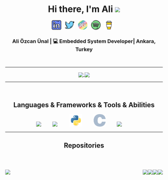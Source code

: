 <div align="center">
    <h1>Hi there, I'm Ali <img src="https://media.giphy.com/media/hvRJCLFzcasrR4ia7z/giphy.gif" width="25px"> </h1>

</div>

<p align='center'>
    <a href="https://linkedin.com/in/aliozcanunal"><img height="30"
            src="https://raw.githubusercontent.com/8bithemant/8bithemant/master/linkedin.png?raw=true"></a>&nbsp;&nbsp;
    <a href="https://twitter.com/aozcanunal"><img height="30"
            src="https://raw.githubusercontent.com/8bithemant/8bithemant/master/twitter.png?raw=true"></a>&nbsp;&nbsp;
    <a href="#"><img height="30"
            src="https://raw.githubusercontent.com/8bithemant/8bithemant/master/devto.png?raw=true"></a>&nbsp;&nbsp;
    <a href="#"><img height="30"
            src="https://raw.githubusercontent.com/8bithemant/8bithemant/master/spotify.png?raw=true"></a>&nbsp;&nbsp;
    <a href="#t"><img height="30"
            src="https://raw.githubusercontent.com/8bithemant/8bithemant/master/coffee.jpg?raw=true"></a>&nbsp;&nbsp;
</p>


<div align="center">
    <h3>Ali Özcan Ünal | 💻 Embedded System Developer| Ankara, Turkey
        
</div>
<br />

<hr>

<p width="100%" align="center">
    <a align="left" href="https://github.com/anuraghazra/github-readme-stats" title="Go to Source">
        <img height=175 align="center"
            src="https://github-readme-stats.vercel.app/api?username=aliozcanunal&show_icons=true&theme=gotham">
    </a>
    <a align="right" href="https://github.com/anuraghazra/github-readme-stats">
        <img height=175 align="center"
            src="https://github-readme-stats.vercel.app/api/top-langs/?username=aliozcanunal&hide=c%23,powershell,java&title_color=2aa889&text_color=99d1ce&icon_color=2bbc8a&bg_color=0c1014&langs_count=8&layout=compact" />
    </a>
</p>

<hr>


<br />

<h2 align="center">Languages & Frameworks & Tools & Abilities</h2>

<p align="center">
    <img src="https://kicad.org/img/kicad_logo_small.png"
        width="60px">&nbsp;&nbsp;&nbsp;&nbsp;&nbsp;&nbsp;&nbsp;&nbsp;
    <img src="https://git-scm.com/images/logos/1color-darkbg@2x.png"
        width="60px">&nbsp;&nbsp;&nbsp;&nbsp;&nbsp;&nbsp;&nbsp;&nbsp;&nbsp;
    <img src="https://raw.githubusercontent.com/devicons/devicon/master/icons/python/python-original.svg"
        width="40px">&nbsp;&nbsp;&nbsp;&nbsp;&nbsp;&nbsp;&nbsp;&nbsp;
    <img src="https://raw.githubusercontent.com/devicons/devicon/master/icons/c/c-original.svg"
        width="40px">&nbsp;&nbsp;&nbsp;&nbsp;&nbsp;&nbsp;&nbsp;&nbsp;
    <img src="https://cdn.icon-icons.com/icons2/2107/PNG/512/file_type_vscode_icon_130084.png"
        width="40px">&nbsp;&nbsp;&nbsp;&nbsp;&nbsp;&nbsp;&nbsp;&nbsp;
</p>
<hr>

<h2 align="center">Repositories</h2>

<br><br>
<div>
    <p width="100%" align="center">
        <a align="left" href="https://github.com/aliozcanunal/8-Channel-Wireless-EEG" title="8-Channel-Wireless-EEG"><img
                align="left" height="115"
                src="https://github-readme-stats.vercel.app/api/pin/?username=aliozcanunal&repo=8-Channel-Wireless-EEG&theme=gotham"></a>
        <a align="right" href="https://github.com/aliozcanunal/Visualization-of-Covid-19-Data" title="Visualization-of-Covid-19-Data"><img
                align="right" height="115"
                src="https://github-readme-stats.vercel.app/api/pin/?username=aliozcanunal&repo=Visualization-of-Covid-19-Data&theme=gotham"></a>
        <a align="right" href="https://github.com/aliozcanunal/SpeedTest" title="cExamples"><img
                align="right" height="115"
                src="https://github-readme-stats.vercel.app/api/pin/?username=aliozcanunal&repo=SpeedTest&theme=gotham"></a>
        <a align="right" href="https://github.com/aliozcanunal/cExamples" title="cExamples"><img
                align="right" height="115"
                src="https://github-readme-stats.vercel.app/api/pin/?username=aliozcanunal&repo=cExamples&theme=gotham"></a>
        <a align="right" href="https://github.com/aliozcanunal/EEG-Symbols-and-Footprints" title="EEG-Symbols-and-Footprints"><img
                align="right" height="115"
                src="https://github-readme-stats.vercel.app/api/pin/?username=aliozcanunal&repo=EEG-Symbols-and-Footprints&theme=gotham"></a>
    </p>
</div>
<br><br>
<br><br>
<br><br>
<br><br>

